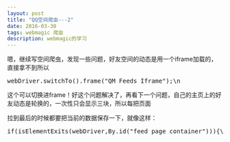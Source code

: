 ```yaml
---
layout: post
title: "QQ空间爬虫---2"
date: 2016-03-30
tags: webmagic 爬虫
description: webmagic的学习
---
```

<p>嗯，继续写空间爬虫，发现一些问题，好友空间的动态是用一个iframe加载的，直接拿不到所以</p>
<pre class="lang-java" data-lang="java">webDriver.switchTo().frame("QM_Feeds_Iframe");\n</pre>
<p>
	这个可以切换进frame！好这个问题解决了，再看下一个问题，自己的主页上的好友动态是轮换的，一次性只会显示三块，所以每把页面
</p>
<p>拉到最后的时候都要把当前的数据保存一下，就像这样：</p>
<pre class="lang-java" data-lang="java">if(isElementExits(webDriver,By.id("feed_page_container"))){\r\n&nbsp;&nbsp;WebElement webElement = webDriver.findElement(By.xpath("/html"));\r\n&nbsp;&nbsp;content += webDriver.findElement(By.xpath("//li[@id=feed_page_container]")).getAttribute("outerHTML");\r\n}\n</pre>
